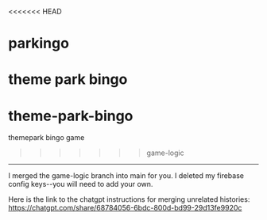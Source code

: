 <<<<<<< HEAD
# parkingo
theme park bingo
=======
# theme-park-bingo
themepark bingo game
>>>>>>> game-logic

*****
I merged the game-logic branch into main for you. I deleted my firebase config keys--you will need to add your own.

Here is the link to the chatgpt instructions for merging unrelated histories: https://chatgpt.com/share/68784056-6bdc-800d-bd99-29d13fe9920c
